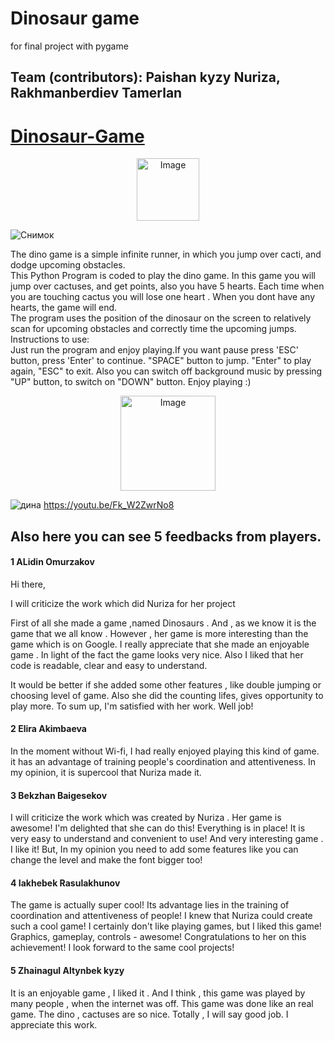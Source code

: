 # Dinosaur game
for final project with pygame
## Team (contributors): Paishan kyzy Nuriza, Rakhmanberdiev Tamerlan
# [Dinosaur-Game](chrome://dino)
<div align="center" ><img src="https://github.com/sgagankumar/Chrome-Dinosaur-Game-Hack/blob/master/Images/IMG1.JPG" alt="Image" width=auto height=100px/></div>

![Снимок](https://user-images.githubusercontent.com/73305001/102693847-561c4c00-423f-11eb-8b3a-312467e3e092.JPG)

The dino game is a simple infinite runner, in which you jump over cacti, and dodge upcoming obstacles.<br>
This Python Program is coded to play the dino game. In this game you will jump over cactuses, and get points, also you have 5 hearts. Each time when
you are touching cactus you will lose one heart . When you dont have any hearts, the game will end.<br>
The program uses the position of the dinosaur on the screen to relatively scan for upcoming obstacles and correctly time the upcoming jumps.
Instructions to use:<br>
Just run the program and enjoy playing.If you want pause press 'ESC' button, press 'Enter' to continue. "SPACE" button to jump. "Enter" to play again, "ESC" to exit. Also you can switch off background music by pressing "UP" button, to switch on "DOWN" button. Enjoy playing :)
<div align="center" ><img src="https://github.com/sgagankumar/Chrome-Dinosaur-Game-Hack/blob/master/Images/Dino_non-birthday_version.gif" alt="Image" width=auto height=152px/></div>

![дина](https://user-images.githubusercontent.com/73305001/102693857-616f7780-423f-11eb-874b-a205eb501856.JPG)
https://youtu.be/Fk_W2ZwrNo8
## Also here you can see 5 feedbacks from players. 
#### 1 ALidin Omurzakov
Hi there,

I will criticize  the work which did Nuriza for her project

First of all she made a game ,named Dinosaurs . 
And , as we know it is the game that we all know . However , her game is more interesting than the game which is on Google. 
I really appreciate that she made an enjoyable game . In light of the fact  the game looks very nice. Also I liked that her code is readable, clear and easy to understand. 

It would be better if she added some other features , like double jumping or choosing level of game. Also she did  the counting lifes, gives opportunity to play more.
To sum up, I'm satisfied with her work. Well job!
#### 2 Elira Akimbaeva
In the moment without Wi-fi, I had really enjoyed playing this kind of game. it has an advantage of training people's coordination and attentiveness. In my opinion, it is supercool that Nuriza made it.
#### 3 Bekzhan Baigesekov
I will criticize the work which was created by Nuriza . Her game is awesome! I'm delighted that she can do this! Everything is in place! It is very easy to understand and convenient to use! And very interesting game . I like it! But, In my opinion you need to add some features like you can change the level and make the font bigger too!
#### 4 Iakhebek Rasulakhunov
The game is actually super cool! Its advantage lies in the training of coordination and attentiveness of people! I knew that Nuriza could create such a cool game! I certainly don't like playing games, but I liked this game! Graphics, gameplay, controls - awesome! Congratulations to her on this achievement! I look forward to the same cool projects!
#### 5 Zhainagul Altynbek kyzy
It is an enjoyable game , I liked it . And I think , this game was played by many people , when the internet was off. This game was done like an real game. The dino , cactuses are so nice. Totally , I will say good job. I appreciate this work.
